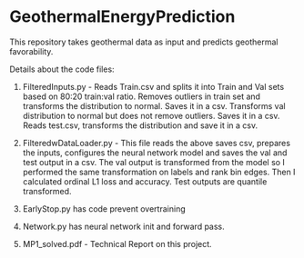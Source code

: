 # GeothermalEnergyPrediction
This repository takes geothermal data as input and predicts geothermal favorability.

Details about the code files:
1. FilteredInputs.py - Reads Train.csv and splits it into Train and Val sets based on 80:20 train:val ratio. 
Removes outliers in train set and transforms the distribution to normal. Saves it in a csv.
Transforms val distribution to normal but does not remove outliers. Saves it in a csv.
Reads test.csv, transforms the distribution and save it in a csv. 

2. FilteredwDataLoader.py - This file reads the above saves csv, prepares the inputs, configures the neural network model and saves the val and test output in a csv. The val output is transformed from the model so I performed the same transformation on labels and rank bin edges. Then I calculated ordinal L1 loss and accuracy. 
Test outputs are quantile transformed. 

3. EarlyStop.py has code prevent overtraining

4. Network.py has neural network init and forward pass.

5. MP1_solved.pdf - Technical Report on this project. 
